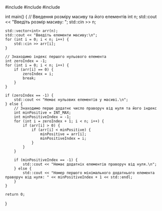 #include <iostream>
#include <vector>
#include <climits>

int main() {
    // Введення розміру масиву та його елементів
    int n;
    std::cout << "Введіть розмір масиву: ";
    std::cin >> n;

    std::vector<int> arr(n);
    std::cout << "Введіть елементи масиву:\n";
    for (int i = 0; i < n; i++) {
        std::cin >> arr[i];
    }

    // Знаходимо індекс першого нульового елемента
    int zeroIndex = -1;
    for (int i = 0; i < n; i++) {
        if (arr[i] == 0) {
            zeroIndex = i;
            break;
        }
    }

    if (zeroIndex == -1) {
        std::cout << "Немає нульових елементів у масиві.\n";
    } else {
        // Знаходимо перше додатнє число праворуч від нуля та його індекс
        int minPositive = INT_MAX;
        int minPositiveIndex = -1;
        for (int i = zeroIndex + 1; i < n; i++) {
            if (arr[i] > 0) {
                if (arr[i] < minPositive) {
                    minPositive = arr[i];
                    minPositiveIndex = i;
                }
            }
        }

        if (minPositiveIndex == -1) {
            std::cout << "Немає додатніх елементів праворуч від нуля.\n";
        } else {
            std::cout << "Номер першого мінімального додатнього елемента праворуч від нуля: " << minPositiveIndex + 1 << std::endl;
        }
    }

    return 0;
}

